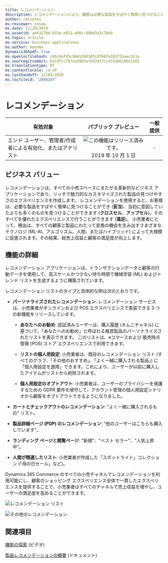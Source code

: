 ```yaml
---
title: レコメンデーション
description: レコメンデーションにより、顧客は必要な製品をすばやく簡単に見つけることができます。
author: relnotes
ms.reviewer: josaw
ms.date: 11/19/2019
ms.assetid: ae63278d-615e-e911-a96c-000d3a1c7bbb
ms.topic: article
ms.service: business-applications
ms.author: moonma
dynamics365pdf: true
ms.openlocfilehash: c65c6ef45c9de52b03dfc8f66fe282715aac3c1e
ms.sourcegitcommit: b3c4fcc7b7ea3803a7643417cc415abb10be1182
ms.translationtype: HT
ms.contentlocale: ja-JP
ms.lasthandoff: 12/04/2019
ms.locfileid: "2890247"
---
```

# <a name="recommendations"></a>レコメンデーション


| 有効対象    |  パブリック プレビュー | 一般提供 | 
| ---------- | :----------: |:----------: |
|エンド ユーザー、管理者/作成者による有効化、またはアナリスト|![この機能はリリース済みです。](/dynamics365-release-plan/media/green-checkmark.png "この機能はリリース済みです。") 2019 年 10 月 1 日| -|


## <a name="business-value"></a>ビジネス バリュー
<!-- bv start -->
レコメンデーションは、すべての小売スペースにまたがる革新的なビジネス アプリケーションであり、リッチで魅力的なカスタマイズされた製品の見つけやすさのエクスペリエンスを作成します。 レコメンデーションを使用すると、お客様は、必要な製品をすばやく簡単に見つけることができ (**妥当**)、当初に意図していたよりも多くのものを見つけることができます (**クロスセル**、**アップセル**)。そのすべてを優れたエクスペリエンスで行うことができます (**満足**)。 小売業者にとって、検出は、すべての顧客と製品にわたって変換の機会を生み出すさまざまなテクノロジ (ML-AI、アルゴリズム、人間、またはハイブリッド) によって大規模に促進されます。その結果、総売上収益と顧客の満足度が向上します。
<!-- bv end -->



## <a name="feature-details"></a>機能の詳細
<!--feature detail start -->
レコメンデーション アプリケーションは、トランザクションデータと顧客の行動データを使用して、高スケールかつ少ない待ち時間で機械学習 (ML) およびトレンド リストを生成するように構築されています。

レコメンデーション リストのタイプと具体的な例は次のとおりです。

-  **パーソナライズされたレコメンデーション**: レコメンデーション サービスは、小売業者がオンラインおよび POS エクスペリエンスで実装できる 3 つの新機能をリリースしています。

   - **あなたへのお勧め**: 認証済みユーザーは、購入履歴 (オムニチャネル) に基づいて、「あなたへのお勧め」と呼ばれる推奨製品のパーソナライズされたリストを表示できます。 このリストは、eコマースおよび 販売時点管理 (POS) ストア エクスペリエンスで利用できます。 

   - **リストの個人用設定**: 小売業者は、既存のレコメンデーション リスト (すべてのグラフ、「その他のおすすめ」、「よく一緒に購入される製品」) に「個人用設定を適用」できます。これにより、ユーザーが以前に購入したアイテムがリストから削除されます。  

   - **個人用設定のオプトアウト**: 小売業者は、ユーザーのプライバシーを保護するための GDPR 要件を順守して、アカウント管理の個人用設定シナリオから顧客をオプトアウトできるようになりました。

-  **カートとチェックアウトのレコメンデーション**: "よく一緒に購入されるもの" リスト。

-  **製品詳細ページ (PDP) のレコメンデーション**: "他のユーザーはこちらも購入しています"。

-  **ランディング ページと閲覧ページ**: "新規"、"ベスト セラー"、"人気上昇中"。

-  **人間が精選したリスト**: 小売業者が作成した「スポットライト」コレクション (「母の日セール」など)。

Dynamics 365 Commerce のすべての小売チャネルでレコメンデーションを利用可能にし、顧客のショッピング エクスペリエンス全体で一貫したエクスペリエンスを提供することで、小売業者はすべてのチャネルで売上収益を増やし、ユーザーの満足度を高めることができます。

![レコメンデーション リスト](media/recommendations_1.jpg "レコメンデーション リスト")

![その他のレコメンデーション](media/recommendations_2.png "その他のレコメンデーション")
<!--feature detail end -->










## <a name="see-also"></a>関連項目
[機能の探索](https://aka.ms/ROGC19RW2ROV4) (ビデオ)

[製品レコメンデーションの概要](https://docs.microsoft.com/dynamics365/commerce/product-recommendations) (ドキュメント)
